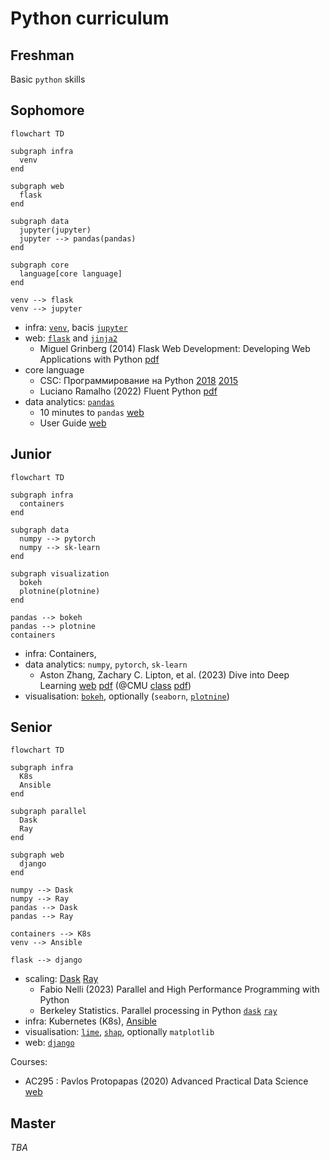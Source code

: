 # Python curriculum

## Freshman

Basic `python` skills

## Sophomore

```mermaid
flowchart TD

subgraph infra
  venv
end

subgraph web
  flask
end

subgraph data
  jupyter(jupyter)
  jupyter --> pandas(pandas)
end

subgraph core
  language[core language]
end

venv --> flask
venv --> jupyter
```

- infra:
  [`venv`](https://docs.python.org/3/library/venv.html),
  bacis [`jupyter`](https://docs.jupyter.org/en/latest/start/index.html)
- web:
  [`flask`](https://flask.palletsprojects.com/en/3.0.x/quickstart/) and [`jinja2`](https://jinja.palletsprojects.com/en/3.0.x/)
  - Miguel Grinberg (2014) Flask Web Development: Developing Web Applications with Python
    [pdf](https://coddyschool.com/upload/Flask_Web_Development_Developing.pdf)
- core language
  - CSC: Программирование на Python
    [2018](https://compscicenter.ru/courses/python/2018-autumn/classes/)
    [2015](https://compscicenter.ru/courses/python/2015-autumn/classes/)
  - Luciano Ramalho (2022) Fluent Python
    [pdf](https://sd.blackball.lv/library/Fluent_Python_(2022).pdf)
- data analytics: [`pandas`](https://pandas.pydata.org/docs/getting_started/index.html)
  - 10 minutes to `pandas`
    [web](https://pandas.pydata.org/docs/user_guide/10min.html)
  - User Guide
    [web](https://pandas.pydata.org/docs/user_guide/cookbook.html)

## Junior

```mermaid
flowchart TD

subgraph infra
  containers
end

subgraph data
  numpy --> pytorch
  numpy --> sk-learn
end

subgraph visualization
  bokeh
  plotnine(plotnine)
end

pandas --> bokeh
pandas --> plotnine
containers
```

<!-- [vk](https://vk.com/topic-51126445_30695036?offset=last)
[vk](https://vk.com/@-219830743-pdf-ebook-data-science-with-python-and-dask) -->
- infra:
  Containers,
- data analytics:
  `numpy`,
  `pytorch`,
  `sk-learn`
  - Aston Zhang, Zachary C. Lipton, et al. (2023) Dive into Deep Learning
    [web](https://d2l.ai/index.html) [pdf](https://d2l.ai/d2l-en.pdf)
    (@CMU
    [class](https://deeplearning.cs.cmu.edu/F22/)
    [pdf](https://deeplearning.cs.cmu.edu/F23/document/readings/d2l-en.pdf))
- visualisation:
  [`bokeh`](https://docs.bokeh.org/en/latest/docs/gallery.html),
  optionally (`seaborn`,
  [`plotnine`](https://plotnine.readthedocs.io/en/stable/gallery.html))

## Senior

```mermaid
flowchart TD

subgraph infra
  K8s
  Ansible
end

subgraph parallel
  Dask
  Ray
end

subgraph web
  django
end

numpy --> Dask
numpy --> Ray
pandas --> Dask
pandas --> Ray

containers --> K8s
venv --> Ansible

flask --> django
```

- scaling:
  [Dask](https://www.dask.org/get-started)
  [Ray](https://docs.ray.io/en/latest/ray-overview/getting-started.html)
  - Fabio Nelli (2023) Parallel and High Performance Programming with Python
  - Berkeley Statistics. Parallel processing in Python
    [`dask`](https://berkeley-scf.github.io/tutorial-dask-future/python-dask.html)
    [`ray`](https://berkeley-scf.github.io/tutorial-dask-future/python-ray)
- infra:
  Kubernetes (K8s),
  [Ansible](https://docs.ansible.com/ansible/latest/getting_started/index.html)
- visualisation:
  [`lime`](https://github.com/marcotcr/lime),
  [`shap`](https://github.com/shap/shap),
  optionally `matplotlib`
- web:
  [`django`](https://docs.djangoproject.com/en/)

Courses:
- AC295 : Pavlos Protopapas (2020) Advanced Practical Data Science
  [web](https://harvard-iacs.github.io/2020F-AC295/pages/syllabus.html)

## Master

*TBA*
